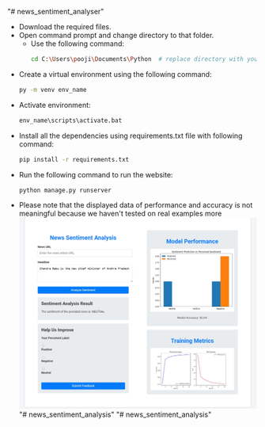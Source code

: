 "# news_sentiment_analyser" 
- Download the required files.
- Open command prompt and change directory to that folder.
  - Use the following command:
    ```bash
    cd C:\Users\pooji\Documents\Python  # replace directory with your directory
    ```
- Create a virtual environment using the following command:
    ```bash
    py -m venv env_name
    ```
- Activate environment:
    ```bash
    env_name\scripts\activate.bat
    ```
- Install all the dependencies using requirements.txt file with following command:
    ```bash
    pip install -r requirements.txt
    ```
- Run the following command to run the website:
    ```bash
    python manage.py runserver
    ```
- Please note that the displayed data of performance and accuracy is not meaningful because we haven't tested on real examples more
![Project Diagram](/Images/Screenshot_15-6-2024_225654_127.0.0.1.jpeg)
"# news_sentiment_analysis" 
"# news_sentiment_analysis" 
